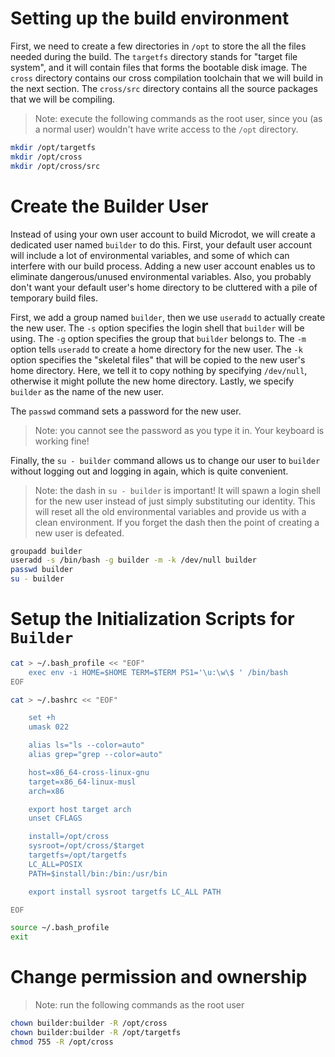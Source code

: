 # Setting up the build environment

First, we need to create a few directories in `/opt` to store the all
the files needed during the build. The `targetfs` directory stands for
"target file system", and it will contain files that forms the bootable
disk image. The `cross` directory contains our cross compilation toolchain
that we will build in the next section. The `cross/src` directory contains
all the source packages that we will be compiling. 

> Note: execute the following commands as the root user, since you (as a
> normal user) wouldn't have write access to the `/opt` directory.

```bash
mkdir /opt/targetfs
mkdir /opt/cross
mkdir /opt/cross/src
```


# Create the Builder User

Instead of using your own user account to build Microdot, we will create
a dedicated user named `builder` to do this. First, your default user
account will include a lot of environmental variables, and some of which
can interfere with our build process. Adding a new user account enables
us to eliminate dangerous/unused environmental variables. Also, you
probably don't want your default user's home directory to be cluttered
with a pile of temporary build files. 

First, we add a group named `builder`, then we use `useradd` to actually
create the new user. The `-s` option specifies the login shell that
`builder` will be using. The `-g` option specifies the group that `builder`
belongs to. The `-m` option tells `useradd` to create a home directory for
the new user. The `-k` option specifies the "skeletal files" that will
be copied to the new user's home directory. Here, we tell it to copy
nothing by specifying `/dev/null`, otherwise it might pollute the new home
directory. Lastly, we specify `builder` as the name of the new user.

The `passwd` command sets a password for the new user.
> Note: you cannot see the password as you type it in. Your keyboard is
> working fine!

Finally, the `su - builder` command allows us to change our user to
`builder` without logging out and logging in again, which is quite
convenient.
> Note: the dash in `su - builder` is important! It will spawn a login
> shell for the new user instead of just simply substituting our identity.
> This will reset all the old environmental variables and provide us with
> a clean environment. If you forget the dash then the point of creating
> a new user is defeated.

```bash
groupadd builder
useradd -s /bin/bash -g builder -m -k /dev/null builder
passwd builder
su - builder
```


# Setup the Initialization Scripts for `Builder`

```bash
cat > ~/.bash_profile << "EOF"
	exec env -i HOME=$HOME TERM=$TERM PS1='\u:\w\$ ' /bin/bash
EOF
```

```bash
cat > ~/.bashrc << "EOF"

	set +h
	umask 022

	alias ls="ls --color=auto"
	alias grep="grep --color=auto"

	host=x86_64-cross-linux-gnu
	target=x86_64-linux-musl
	arch=x86

	export host target arch
	unset CFLAGS

	install=/opt/cross
	sysroot=/opt/cross/$target
	targetfs=/opt/targetfs
	LC_ALL=POSIX
	PATH=$install/bin:/bin:/usr/bin

	export install sysroot targetfs LC_ALL PATH

EOF
```

```bash
source ~/.bash_profile
exit
```

# Change permission and ownership

> Note: run the following commands as the root user
```bash
chown builder:builder -R /opt/cross 
chown builder:builder -R /opt/targetfs
chmod 755 -R /opt/cross
```
